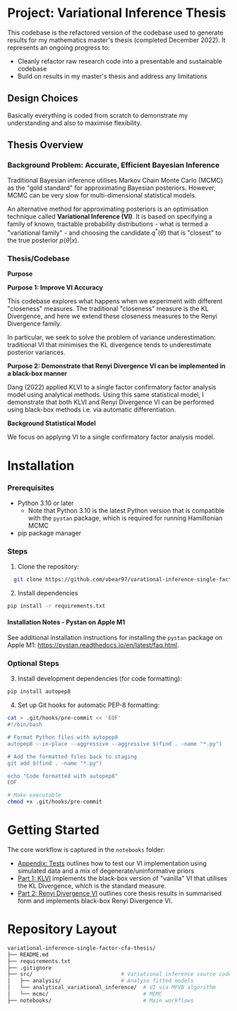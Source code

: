 # Project: Variational Inference Thesis 


This codebase is the refactored version of the codebase used to generate results for my mathematics master's thesis (completed December 2022). It represents an ongoing progress to: 

* Cleanly refactor raw research code into a presentable and sustainable codebase 
* Build on results in my master's thesis and address any limitations 

## Design Choices 

Basically everything is coded from scratch to demonstrate my understanding and also to maximise flexibility.

## Thesis Overview 

### Background Problem: Accurate, Efficient Bayesian Inference 

Traditional Bayesian inference utilises Markov Chain Monte Carlo (MCMC) as the "gold standard" for approximating Bayesian posteriors. However, MCMC can be very slow for multi-dimensional statistical models. 

An alternative method for approximating posteriors is an optimisation technique called **Variational Inference (VI)**. It is based on specifying a family of known, tractable probability distributions - what is termed a "variational family" - and choosing the candidate $q^{*}(\theta)$ that is "closest" to the true posterior $p(\theta | x)$. 

### Thesis/Codebase 

**Purpose** 

**Purpose 1: Improve VI Accuracy**

This codebase explores what happens when we experiment with different "closeness" measures. The traditional "closeness" measure is the KL Divergence, and here we extend these closeness measures to the Renyi Divergence family.

In particular, we seek to solve the problem of variance underestimation: traditional VI that minimises the KL divergence tends to underestimate posterior variances. 

**Purpose 2: Demonstrate that Renyi Divergence VI can be implemented in a black-box manner**

Dang (2022) applied KLVI to a single factor confirmatory factor analysis model using analytical methods. Using this same statistical model, I demonstrate that both KLVI and Renyi Divergence VI can be performed using black-box methods i.e. via automatic differentiation.

**Background Statistical Model**

We focus on applying VI to a single confirmatory factor analysis model. 

# Installation 

### Prerequisites
- Python 3.10 or later 
    - Note that Python 3.10 is the latest Python version that is compatible with the ```pystan``` package, which is required for running Hamiltonian MCMC 
- pip package manager

### Steps 
1. Clone the repository:
```bash
  git clone https://github.com/vbear97/varational-inference-single-factor-cfa-thesis
```
2. Install dependencies 

```bash
pip install -r requirements.txt
```

#### Installation Notes - Pystan on Apple M1 

See additional installation instructions for installing the ```pystan``` package on Apple M1: https://pystan.readthedocs.io/en/latest/faq.html. 

### Optional Steps 
3. Install development dependencies (for code formatting):
```bash 
pip install autopep8

```
4. Set up Git hooks for automatic PEP-8 formatting:
```bash
cat > .git/hooks/pre-commit << 'EOF'
#!/bin/bash

# Format Python files with autopep8
autopep8 --in-place --aggressive --aggressive $(find . -name "*.py")

# Add the formatted files back to staging
git add $(find . -name "*.py")

echo "Code formatted with autopep8"
EOF

# Make executable
chmod +x .git/hooks/pre-commit
```

# Getting Started

The core workflow is captured in the ```notebooks``` folder: 

* [Appendix: Tests](notebooks/Appendix:Tests.ipynb) outlines how to test our VI implementation using simulated data and a mix of degenerate/uninformative priors 
* [Part 1: KLVI](notebooks/Part1_Black_Box_KLVI.ipynb) implements the black-box version of "vanilla" VI that utilises the KL Divergence, which is the standard measure. 
* [Part 2: Renyi Divergence VI](notebooks/Part2_Renyi_Divergence_VI.ipynb) outlines core thesis results in summarised form and implements black-box Renyi Divergence VI.

# Repository Layout 
```bash
variational-inference-single-factor-cfa-thesis/
├── README.md
├── requirements.txt
├── .gitignore
├── src/                            # Variational inference source code
│   ├── analysis/                   # Analyse fitted models
│   └── analytical_variational_inference/  # VI via MFVB algorithm 
│   └── mcmc/                              # MCMC
├── notebooks/                             # Main workflows 
```


